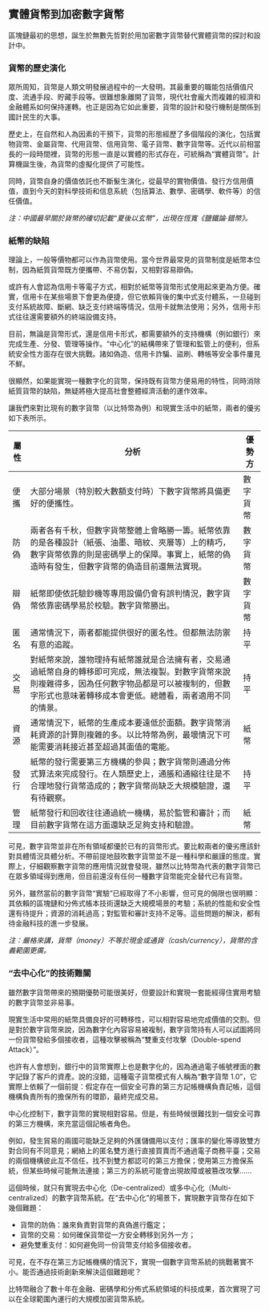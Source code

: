 ## 實體貨幣到加密數字貨幣

區塊鏈最初的思想，誕生於無數先哲對於用加密數字貨幣替代實體貨幣的探討和設計中。

### 貨幣的歷史演化
眾所周知，貨幣是人類文明發展過程中的一大發明。其最重要的職能包括價值尺度、流通手段、貯藏手段等。很難想象離開了貨幣，現代社會龐大而複雜的經濟和金融體系如何保持運轉。也正是因為它如此重要，貨幣的設計和發行機制是關係到國計民生的大事。

歷史上，在自然和人為因素的干預下，貨幣的形態經歷了多個階段的演化，包括實物貨幣、金屬貨幣、代用貨幣、信用貨幣、電子貨幣、數字貨幣等。近代以前相當長的一段時間裡，貨幣的形態一直是以實體的形式存在，可統稱為“實體貨幣”。計算機誕生後，為貨幣的虛擬化提供了可能性。

同時，貨幣自身的價值依託也不斷髮生演化，從最早的實物價值、發行方信用價值，直到今天的對科學技術和信息系統（包括算法、數學、密碼學、軟件等）的信任價值。

*注：中國最早關於貨幣的確切記載“夏後以玄幣”，出現在恆寬《鹽鐵論·錯幣》。*

### 紙幣的缺陷

理論上，一般等價物都可以作為貨幣使用。當今世界最常見的貨幣制度是紙幣本位制，因為紙質貨幣既方便攜帶、不易仿製，又相對容易辯偽。

或許有人會認為信用卡等電子方式，相對於紙幣等貨幣形式使用起來更為方便。確實，信用卡在某些場景下會更為便捷，但它依賴背後的集中式支付體系，一旦碰到支付系統故障、斷網、缺乏支付終端等情況，信用卡就無法使用；另外，信用卡形式往往還需要額外的終端設備支持。

目前，無論是貨幣形式，還是信用卡形式，都需要額外的支持機構（例如銀行）來完成生產、分發、管理等操作。“中心化”的結構帶來了管理和監管上的便利，但系統安全性方面存在很大挑戰。諸如偽造、信用卡詐騙、盜刷、轉帳等安全事件屢見不鮮。

很顯然，如果能實現一種數字化的貨幣，保持既有貨幣方便易用的特性，同時消除紙質貨幣的缺陷，無疑將極大提高社會整體經濟活動的運作效率。

讓我們來對比現有的數字貨幣（以比特幣為例）和現實生活中的紙幣，兩者的優劣如下表所示。

| 屬性 | 分析 | 優勢方 |
| --- | --- | --- |
| 便攜 | 大部分場景（特別較大數額支付時）下數字貨幣將具備更好的便攜性。 | 數字貨幣 |
| 防偽 | 兩者各有千秋，但數字貨幣整體上會略勝一籌。紙幣依靠的是各種設計（紙張、油墨、暗紋、夾層等）上的精巧，數字貨幣依靠的則是密碼學上的保障。事實上，紙幣的偽造時有發生，但數字貨幣的偽造目前還無法實現。 | 數字貨幣 |
| 辯偽 | 紙幣即使依託驗鈔機等專用設備仍會有誤判情況，數字貨幣依靠密碼學易於校驗。數字貨幣勝出。 | 數字貨幣 |
| 匿名 | 通常情況下，兩者都能提供很好的匿名性。但都無法防禦有意的追蹤。 | 持平 |
| 交易 | 對紙幣來說，誰物理持有紙幣誰就是合法擁有者，交易通過紙幣自身的轉移即可完成，無法複製。對數字貨幣來說則複雜得多，因為任何數字物品都是可以被複制的，但數字形式也意味著轉移成本會更低。總體看，兩者適用不同的情景。 | 持平 |
| 資源 | 通常情況下，紙幣的生產成本要遠低於面額。數字貨幣消耗資源的計算則複雜的多。以比特幣為例，最壞情況下可能需要消耗接近甚至超過其面值的電能。 | 紙幣 |
| 發行 | 紙幣的發行需要第三方機構的參與；數字貨幣則通過分佈式算法來完成發行。在人類歷史上，通脹和通縮往往是不合理地發行貨幣造成的；數字貨幣尚缺乏大規模驗證，還有待觀察。 | 持平 |
| 管理 | 紙幣發行和回收往往通過統一機構，易於監管和審計；而目前數字貨幣在這方面還缺乏足夠支持和驗證。 | 紙幣 |

可見，數字貨幣並非在所有領域都優於已有的貨幣形式。要比較兩者的優劣應該針對具體情況具體分析。不帶前提地鼓吹數字貨幣並不是一種科學和嚴謹的態度。實際上，仔細觀察數字貨幣的應用情況就會發現，雖然以比特幣為代表的數字貨幣已在眾多領域得到應用，但目前還沒有任何一種數字貨幣能完全替代已有貨幣。

另外，雖然當前的數字貨幣“實驗”已經取得了不小影響，但可見的侷限也很明顯：其依賴的區塊鏈和分佈式帳本技術還缺乏大規模場景的考驗；系統的性能和安全性還有待提升；資源的消耗過高；對監管和審計支持不足等。這些問題的解決，都有待金融科技的進一步發展。

*注：嚴格來講，貨幣（money）不等於現金或通貨（cash/currency），貨幣的含義範圍更廣。*


### “去中心化”的技術難關

雖然數字貨幣帶來的預期優勢可能很美好，但要設計和實現一套能經得住實用考驗的數字貨幣並非易事。

現實生活中常用的紙幣具備良好的可轉移性，可以相對容易地完成價值的交割。但是對於數字貨幣來說，因為數字化內容容易被複制，數字貨幣持有人可以試圖將同一份貨幣發給多個接收者，這種攻擊被稱為“雙重支付攻擊（Double-spend Attack）”。

也許有人會想到，銀行中的貨幣實際上也是數字化的，因為通過電子帳號裡面的數字記錄了客戶的資產。說的沒錯，這種電子貨幣模式有人稱為“數字貨幣 1.0”，它實際上依賴了一個前提：假定存在一個安全可靠的第三方記帳機構負責記帳，這個機構負責所有的擔保所有的環節，最終完成交易。

中心化控制下，數字貨幣的實現相對容易。但是，有些時候很難找到一個安全可靠的第三方機構，來充當這個記帳者角色。

例如，發生貿易的兩國可能缺乏足夠的外匯儲備用以支付；匯率的變化等導致雙方對合同有不同意見；網絡上的匿名雙方進行直接買賣而不通過電子商務平臺；交易的兩個機構彼此互不信任，找不到雙方都認可的第三方擔保；使用第三方擔保系統，但某些時候可能無法連接；第三方的系統可能會出現故障或被篡改攻擊……

這個時候，就只有實現去中心化（De-centralized）或多中心化（Multi-centralized）的數字貨幣系統。在“去中心化”的場景下，實現數字貨幣存在如下幾個難題：

* 貨幣的防偽：誰來負責對貨幣的真偽進行鑑定；
* 貨幣的交易：如何確保貨幣從一方安全轉移到另外一方；
* 避免雙重支付：如何避免同一份貨幣支付給多個接收者。

可見，在不存在第三方記帳機構的情況下，實現一個數字貨幣系統的挑戰著實不小。能否通過技術創新來解決這個難題呢？

比特幣融合了數十年在金融、密碼學和分佈式系統領域的科技成果，首次實現了可以在全球範圍內運行的大規模加密貨幣系統。
